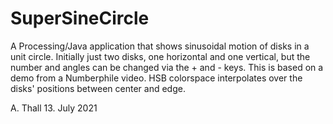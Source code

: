 # SuperSineCircle

A Processing/Java application that shows sinusoidal motion of disks in a unit circle.  Initially just two disks, one horizontal and one vertical, but the number and angles can be changed via the + and - keys.  This is based on a demo from a Numberphile video.  HSB colorspace interpolates over the disks' positions between center and edge.

A. Thall
13. July 2021
